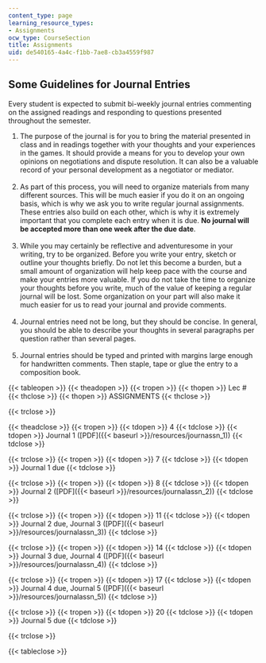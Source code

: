 ```yaml
---
content_type: page
learning_resource_types:
- Assignments
ocw_type: CourseSection
title: Assignments
uid: de540165-4a4c-f1bb-7ae8-cb3a4559f987
---
```


Some Guidelines for Journal Entries
-----------------------------------

Every student is expected to submit bi-weekly journal entries commenting on the assigned readings and responding to questions presented throughout the semester.

1.  The purpose of the journal is for you to bring the material presented in class and in readings together with your thoughts and your experiences in the games. It should provide a means for you to develop your own opinions on negotiations and dispute resolution. It can also be a valuable record of your personal development as a negotiator or mediator.  
     
2.  As part of this process, you will need to organize materials from many different sources. This will be much easier if you do it on an ongoing basis, which is why we ask you to write regular journal assignments. These entries also build on each other, which is why it is extremely important that you complete each entry when it is due. **No journal will be accepted more than one week after the due date**.  
     
3.  While you may certainly be reflective and adventuresome in your writing, try to be organized. Before you write your entry, sketch or outline your thoughts briefly. Do not let this become a burden, but a small amount of organization will help keep pace with the course and make your entries more valuable. If you do not take the time to organize your thoughts before you write, much of the value of keeping a regular journal will be lost. Some organization on your part will also make it much easier for us to read your journal and provide comments.  
     
4.  Journal entries need not be long, but they should be concise. In general, you should be able to describe your thoughts in several paragraphs per question rather than several pages.  
     
5.  Journal entries should be typed and printed with margins large enough for handwritten comments. Then staple, tape or glue the entry to a composition book.

{{< tableopen >}}
{{< theadopen >}}
{{< tropen >}}
{{< thopen >}}
Lec #
{{< thclose >}}
{{< thopen >}}
ASSIGNMENTS
{{< thclose >}}

{{< trclose >}}

{{< theadclose >}}
{{< tropen >}}
{{< tdopen >}}
4
{{< tdclose >}}
{{< tdopen >}}
Journal 1 ([PDF]({{< baseurl >}}/resources/journassn_1))
{{< tdclose >}}

{{< trclose >}}
{{< tropen >}}
{{< tdopen >}}
7
{{< tdclose >}}
{{< tdopen >}}
Journal 1 due
{{< tdclose >}}

{{< trclose >}}
{{< tropen >}}
{{< tdopen >}}
8
{{< tdclose >}}
{{< tdopen >}}
Journal 2 ([PDF]({{< baseurl >}}/resources/journalassn_2))
{{< tdclose >}}

{{< trclose >}}
{{< tropen >}}
{{< tdopen >}}
11
{{< tdclose >}}
{{< tdopen >}}
Journal 2 due, Journal 3 ([PDF]({{< baseurl >}}/resources/journalassn_3))
{{< tdclose >}}

{{< trclose >}}
{{< tropen >}}
{{< tdopen >}}
14
{{< tdclose >}}
{{< tdopen >}}
Journal 3 due, Journal 4 ([PDF]({{< baseurl >}}/resources/journalassn_4))
{{< tdclose >}}

{{< trclose >}}
{{< tropen >}}
{{< tdopen >}}
17
{{< tdclose >}}
{{< tdopen >}}
Journal 4 due, Journal 5 ([PDF]({{< baseurl >}}/resources/journalassn_5))
{{< tdclose >}}

{{< trclose >}}
{{< tropen >}}
{{< tdopen >}}
20
{{< tdclose >}}
{{< tdopen >}}
Journal 5 due
{{< tdclose >}}

{{< trclose >}}

{{< tableclose >}}